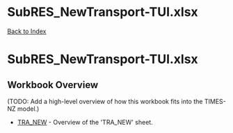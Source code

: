 # SubRES_NewTransport-TUI.xlsx

[Back to Index](../../README.md)

# SubRES_NewTransport-TUI.xlsx

## Workbook Overview

(TODO: Add a high-level overview of how this workbook fits into the TIMES-NZ model.)

- [TRA_NEW](TRA_NEW.md) - Overview of the 'TRA_NEW' sheet.
